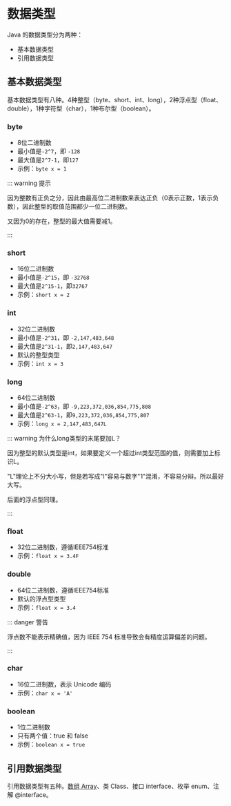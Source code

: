 # 数据类型

Java 的数据类型分为两种：

- 基本数据类型
- 引用数据类型

## 基本数据类型

基本数据类型有八种。4种整型（byte、short、int、long），2种浮点型（float、double），1种字符型（char），1种布尔型（boolean）。

### byte

- 8位二进制数
- 最小值是`-2^7`，即 `-128`
- 最大值是`2^7-1`，即`127`
- 示例：`byte x = 1`

::: warning 提示

因为整数有正负之分，因此由最高位二进制数来表达正负（0表示正数，1表示负数），因此整型的取值范围都少一位二进制数。

又因为0的存在，整型的最大值需要减1。

:::

### short

- 16位二进制数
- 最小值是`-2^15`，即 `-32768`
- 最大值是`2^15-1`，即`32767`
- 示例：`short x = 2`

### int

- 32位二进制数
- 最小值是`-2^31`，即 `-2,147,483,648`
- 最大值是`2^31-1`，即`2,147,483,647`
- 默认的整型类型
- 示例：`int x = 3`

### long

- 64位二进制数
- 最小值是`-2^63`，即 `-9,223,372,036,854,775,808`
- 最大值是`2^63-1`，即`9,223,372,036,854,775,807`
- 示例：`long x = 2,147,483,647L`

::: warning 为什么long类型的末尾要加L？

因为整型的默认类型是int，如果要定义一个超过int类型范围的值，则需要加上标识L。

"L"理论上不分大小写，但是若写成"l"容易与数字"1"混淆，不容易分辩。所以最好大写。

后面的浮点型同理。

:::

### float

- 32位二进制数，遵循IEEE754标准
- 示例：`float x = 3.4F`



### double

- 64位二进制数，遵循IEEE754标准
- 默认的浮点型类型
- 示例：`float x = 3.4`

::: danger 警告

浮点数不能表示精确值，因为 IEEE 754 标准导致会有精度运算偏差的问题。

:::

### char

- 16位二进制数，表示 Unicode 编码
- 示例：`char x = 'A'`

### boolean

- 1位二进制数
- 只有两个值：true 和 false
- 示例：`boolean x = true`



## 引用数据类型

引用数据类型有五种。[数组 Array](./数组.md)、类 Class、接口 interface、枚举 enum、注解 @interface。







<Vssue     :options="{ labels: [$page.relativePath.split('/')[0]] }"     :title="$page.relativePath.split('/')[1]" />

